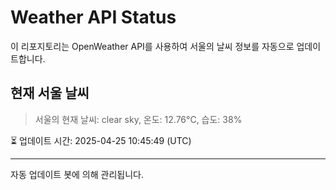 
# Weather API Status

이 리포지토리는 OpenWeather API를 사용하여 서울의 날씨 정보를 자동으로 업데이트합니다.

## 현재 서울 날씨
> 서울의 현재 날씨: clear sky, 온도: 12.76°C, 습도: 38%

⏳ 업데이트 시간: 2025-04-25 10:45:49 (UTC)

---
자동 업데이트 봇에 의해 관리됩니다.
